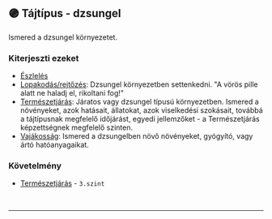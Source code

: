 ## 🟣 Tájtípus - dzsungel

Ismered a dzsungel környezetet.

### Kiterjeszti ezeket

- [Észlelés](../kepzettsegek.primer.altalanos/eszleles.md)
- [Lopakodás/rejtőzés](../kepzettsegek.primer.altalanos/lopakodas_rejtozes.md): Dzsungel környezetben settenkedni. "A vörös pille alatt ne haladj el, rikoltani fog!"
- [Természetjárás](../kepzettsegek.szekunder/termeszetjaras.md): Járatos vagy dzsungel típusú környezetben. Ismered a növényeket, azok hatásait, állatokat, azok viselkedési szokásait, továbbá a tájtípusnak megfelelő időjárást, egyedi jellemzőket - a Természetjárás képzettségnek megfelelő szinten.
- [Vajákosság](../kepzettsegek.szekunder/vajakossag.md): Ismered a dzsungelben növő növényeket, gyógyító, vagy ártó hatóanyagaikat.

### Követelmény

- [Természetjárás](../kepzettsegek.szekunder/termeszetjaras.md) - `3.szint`

<br />

---
